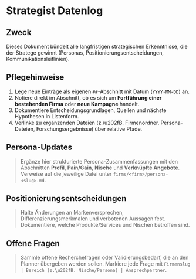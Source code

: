 # Strategist Datenlog

## Zweck
Dieses Dokument bündelt alle langfristigen strategischen Erkenntnisse, die der Stratege gewinnt (Personas, Positionierungsentscheidungen, Kommunikationsleitlinien).

## Pflegehinweise
1. Lege neue Einträge als eigenen `##`-Abschnitt mit Datum (`YYYY-MM-DD`) an.
2. Notiere direkt im Abschnitt, ob es sich um **Fortführung einer bestehenden Firma** oder **neue Kampagne** handelt.
3. Dokumentiere Entscheidungsgrundlagen, Quellen und nächste Hypothesen in Listenform.
4. Verlinke zu ergänzenden Dateien (z.\u202fB. Firmenordner, Persona-Dateien, Forschungsergebnisse) über relative Pfade.

## Persona-Updates
> Ergänze hier strukturierte Persona-Zusammenfassungen mit den Abschnitten **Profil**, **Pain/Gain**, **Nische** und **Verknüpfte Angebote**. Verweise auf die jeweilige Datei unter `firms/<firm>/persona-<slug>.md`.

## Positionierungsentscheidungen
> Halte Änderungen an Markenversprechen, Differenzierungsmerkmalen und verbotenen Aussagen fest. Dokumentiere, welche Produkte/Services und Nischen betroffen sind.

## Offene Fragen
> Sammle offene Recherchefragen oder Validierungsbedarf, die an den Planner übergeben werden sollen. Markiere jede Frage mit `Firmenslug | Bereich (z.\u202fB. Nische/Persona) | Ansprechpartner`.
